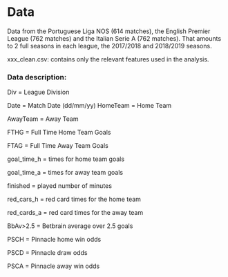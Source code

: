 # Data

Data from the Portuguese Liga NOS (614 matches), the English Premier League (762 matches) and the Italian Serie A (762 matches). That amounts to 2 full seasons in each league, the 2017/2018 and 2018/2019 seasons.

xxx_clean.csv: contains only the relevant features used in the analysis.

### Data description:
Div = League Division

Date = Match Date (dd/mm/yy)
HomeTeam = Home Team

AwayTeam = Away Team

FTHG = Full Time Home Team Goals

FTAG = Full Time Away Team Goals

goal_time_h = times for home team goals

goal_time_a = times for away team goals

finished = played number of minutes

red_cars_h = red card times for the home team

red_cards_a = red card times for the away team

BbAv>2.5 = Betbrain average over 2.5 goals

PSCH = Pinnacle home win odds

PSCD = Pinnacle draw odds

PSCA = Pinnacle away win odds

